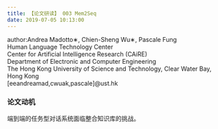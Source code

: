 ```yaml
---
title: 【论文研读】 003 Mem2Seq
date: 2019-07-05 10:13:00
---
```


author:Andrea Madotto∗, Chien-Sheng Wu∗, Pascale Fung  
Human Language Technology Center  
Center for Artificial Intelligence Research (CAiRE)  
Department of Electronic and Computer Engineering  
The Hong Kong University of Science and Technology, Clear Water Bay, Hong Kong  
[eeandreamad,cwuak,pascale]@ust.hk  


### 论文动机

端到端的任务型对话系统面临整合知识库的挑战。

